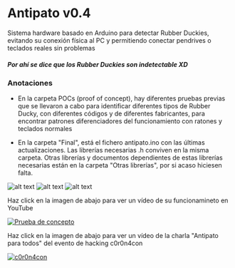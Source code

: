 # Antipato v0.4
Sistema hardware basado en Arduino para detectar Rubber Duckies, evitando su conexión física al PC y permitiendo conectar pendrives o teclados reales sin problemas

##### Por ahí se dice que los Rubber Duckies son indetectable XD

### Anotaciones

* En la carpeta POCs (proof of concept), hay diferentes pruebas previas que se llevaron a cabo para identificar diferentes tipos de Rubber Ducky, con diferentes códigos y de diferentes fabricantes, para encontrar patrones diferenciadores del funcionamiento con ratones y teclados normales

* En la carpeta "Final", está el fichero antipato.ino con las últimas actualizaciones. Las librerías necesarias .h conviven en la misma carpeta. Otras librerías y documentos dependientes de estas librerías necesarias están en la carpeta "Otras librerías", por si acaso hiciesen falta.

![alt text](https://github.com/informaticaeloy/antipato/blob/master/antipato.png)
![alt text](https://github.com/informaticaeloy/antipato/blob/master/Montaje%20general.jpg)
![alt text](https://github.com/informaticaeloy/antipato/blob/master/Montaje%20final.jpg)

Haz click en la imagen de abajo para ver un vídeo de su funcionamineto en YouTube

[![Prueba de concepto](https://img.youtube.com/vi/db60Buex6Wo/0.jpg)](https://www.youtube.com/watch?v=db60Buex6Wo)

Haz click en la imagen de abajo para ver un vídeo de la charla "Antipato para todos" del evento de hacking c0r0n4con

[![c0r0n4con](https://img.youtube.com/vi/F8_eNB_MoKw/0.jpg)](https://www.youtube.com/watch?v=F8_eNB_MoKw)
